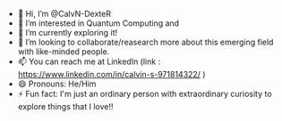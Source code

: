- 👋 Hi, I’m @CalvN-DexteR
- 👀 I’m interested in Quantum Computing and
- 🌱 I’m currently exploring it!
- 💞️ I’m looking to collaborate/reasearch more about this emerging field with like-minded people.
- 📫 You can reach me at LinkedIn (link : https://www.linkedin.com/in/calvin-s-971814322/ )
- 😄 Pronouns: He/Him
- ⚡ Fun fact: I'm just an ordinary person with extraordinary curiosity to explore things that I love!! 

<!---
CalvN-DexteR/CalvN-DexteR is a ✨ special ✨ repository because its `README.md` (this file) appears on your GitHub profile.
You can click the Preview link to take a look at your changes.
--->
